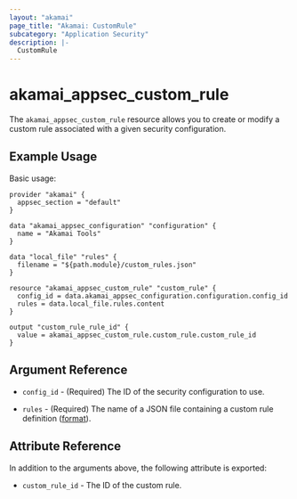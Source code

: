 ```yaml
---
layout: "akamai"
page_title: "Akamai: CustomRule"
subcategory: "Application Security"
description: |-
  CustomRule
---
```


# akamai_appsec_custom_rule


The `akamai_appsec_custom_rule` resource allows you to create or modify a custom rule associated with a given security configuration.

## Example Usage

Basic usage:

```hcl
provider "akamai" {
  appsec_section = "default"
}

data "akamai_appsec_configuration" "configuration" {
  name = "Akamai Tools"
}

data "local_file" "rules" {
  filename = "${path.module}/custom_rules.json"
}

resource "akamai_appsec_custom_rule" "custom_rule" {
  config_id = data.akamai_appsec_configuration.configuration.config_id
  rules = data.local_file.rules.content
}

output "custom_rule_rule_id" {
  value = akamai_appsec_custom_rule.custom_rule.custom_rule_id
}
```

## Argument Reference

* `config_id` - (Required) The ID of the security configuration to use.

* `rules` - (Required) The name of a JSON file containing a custom rule definition ([format](https://developer.akamai.com/api/cloud_security/application_security/v1.html#postcustomrules)).


## Attribute Reference

In addition to the arguments above, the following attribute is exported:

* `custom_rule_id` - The ID of the custom rule.

